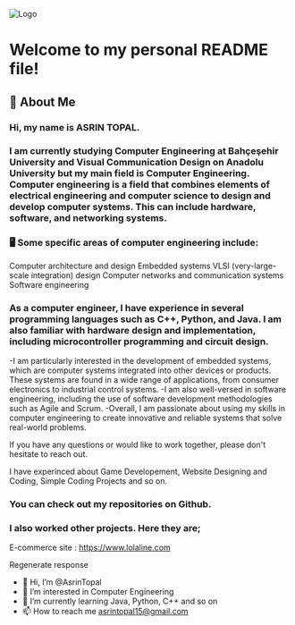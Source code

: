
![Logo](https://www.facebook.com/photo/?fbid=399827988985123&set=a.399827942318461)

# Welcome to my personal README file!
## 🚀 About Me
### Hi, my name is ASRIN TOPAL. 
### I am currently studying Computer Engineering at Bahçeşehir University and Visual Communication Design on Anadolu University but my main field is Computer Engineering. Computer engineering is a field that combines elements of electrical engineering and computer science to design and develop computer systems. This can include hardware, software, and networking systems.

### 🖥️ Some specific areas of computer engineering include:

Computer architecture and design
Embedded systems
VLSI (very-large-scale integration) design
Computer networks and communication systems
Software engineering

### As a computer engineer, I have experience in several programming languages such as C++, Python, and Java. I am also familiar with hardware design and implementation, including microcontroller programming and circuit design.
  -I am particularly interested in the development of embedded systems, which are computer systems integrated into other devices or products. These systems are found in a wide range of applications, from consumer electronics to industrial control systems.
  -I am also well-versed in software engineering, including the use of software development methodologies such as Agile and Scrum.
  -Overall, I am passionate about using my skills in computer engineering to create innovative and reliable systems that solve real-world problems.

If you have any questions or would like to work together, please don't hesitate to reach out.

I have experinced about Game Developement, Website Designing and Coding, Simple Coding Projects and so on.

### You can check out my repositories on Github.
### I also worked other projects. Here they are;
  E-commerce site : https://www.lolaline.com

Regenerate response
- 👋 Hi, I’m @AsrinTopal
- 👀 I’m interested in Computer Engineering 
- 🌱 I’m currently learning Java, Python, C++ and so on
- 📫 How to reach me asrintopal15@gmail.com


<!---
AsrinTopal/AsrinTopal is a ✨ special ✨ repository because its `README.md` (this file) appears on your GitHub profile.
You can click the Preview link to take a look at your changes.
--->
